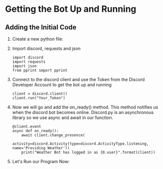 # Getting the Bot Up and Running

## Adding the Initial Code

1. Create a new python file:

2. Import discord, requests and json
    ```
    import discord
    import requests
    import json
    from pprint import pprint
    ```

3. Connect to the discord client and use the Token from the Discord Developer Account to get the bot up and running
    ```
    client = discord.client()
    client.run("Your_Token")
    ```

4. Now we will go and add the on_ready() method. This method notifies us when the discord bot becomes online. Discord.py is an asynchronous library so we use async and await in our function.
    ```
    @client.event
    async def on_ready():
        await client.change_presence(
            activity=discord.Activity(type=discord.ActivityType.listening, name='Providing Weather'))
        print("Weather Bot has logged in as {0.user}".format(client))
    ```

5. Let's Run our Program Now:

